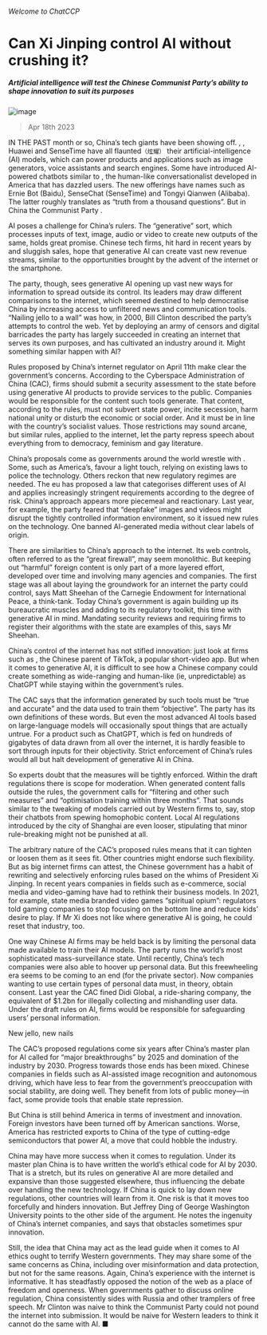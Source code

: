 ###### Welcome to ChatCCP

# Can Xi Jinping control AI without crushing it? 

##### Artificial intelligence will test the Chinese Communist Party’s ability to shape innovation to suit its purposes 

![image](images/20230422_CND001.jpg) 

> Apr 18th 2023 

IN THE PAST month or so, China’s tech giants have been showing off. , , Huawei and SenseTime have all flaunted`（炫耀）` their artificial-intelligence (AI) models, which can power products and applications such as image generators, voice assistants and search engines. Some have introduced AI-powered chatbots similar to , the human-like conversationalist developed in America that has dazzled users. The new offerings have names such as Ernie Bot (Baidu), SenseChat (SenseTime) and Tongyi Qianwen (Alibaba). The latter roughly translates as “truth from a thousand questions”. But in China the Communist Party .

AI poses a challenge for China’s rulers. The “generative” sort, which processes inputs of text, image, audio or video to create new outputs of the same, holds great promise. Chinese tech firms, hit hard in recent years by  and sluggish sales, hope that generative AI can create vast new revenue streams, similar to the opportunities brought by the advent of the internet or the smartphone.

The party, though, sees generative AI opening up vast new ways for information to spread outside its control. Its leaders may draw different comparisons to the internet, which seemed destined to help democratise China by increasing access to unfiltered news and communication tools. “Nailing jello to a wall” was how, in 2000, Bill Clinton described the party’s attempts to control the web. Yet by deploying an army of censors and digital barricades the party has largely succeeded in creating an internet that serves its own purposes, and has cultivated an industry around it. Might something similar happen with AI?

Rules proposed by China’s internet regulator on April 11th make clear the government’s concerns. According to the Cyberspace Administration of China (CAC), firms should submit a security assessment to the state before using generative AI products to provide services to the public. Companies would be responsible for the content such tools generate. That content, according to the rules, must not subvert state power, incite secession, harm national unity or disturb the economic or social order. And it must be in line with the country’s socialist values. Those restrictions may sound arcane, but similar rules, applied to the internet, let the party repress speech about everything from  to democracy, feminism and gay literature.

China’s proposals come as governments around the world wrestle with . Some, such as America’s, favour a light touch, relying on existing laws to police the technology. Others reckon that new regulatory regimes are needed. The eu has proposed a law that categorises different uses of AI and applies increasingly stringent requirements according to the degree of risk. China’s approach appears more piecemeal and reactionary. Last year, for example, the party feared that “deepfake” images and videos might disrupt the tightly controlled information environment, so it issued new rules on the technology. One banned AI-generated media without clear labels of origin.

There are similarities to China’s approach to the internet. Its web controls, often referred to as the “great firewall”, may seem monolithic. But keeping out “harmful” foreign content is only part of a more layered effort, developed over time and involving many agencies and companies. The first stage was all about laying the groundwork for an internet the party could control, says Matt Sheehan of the Carnegie Endowment for International Peace, a think-tank. Today China’s government is again building up its bureaucratic muscles and adding to its regulatory toolkit, this time with generative AI in mind. Mandating security reviews and requiring firms to register their algorithms with the state are examples of this, says Mr Sheehan.

China’s control of the internet has not stifled innovation: just look at firms such as , the Chinese parent of TikTok, a popular short-video app. But when it comes to generative AI, it is difficult to see how a Chinese company could create something as wide-ranging and human-like (ie, unpredictable) as ChatGPT while staying within the government’s rules. 

The CAC says that the information generated by such tools must be “true and accurate” and the data used to train them “objective”. The party has its own definitions of these words. But even the most advanced AI tools based on large-language models will occasionally spout things that are actually untrue. For a product such as ChatGPT, which is fed on hundreds of gigabytes of data drawn from all over the internet, it is hardly feasible to sort through inputs for their objectivity. Strict enforcement of China’s rules would all but halt development of generative AI in China.

So experts doubt that the measures will be tightly enforced. Within the draft regulations there is scope for moderation. When generated content falls outside the rules, the government calls for “filtering and other such measures” and “optimisation training within three months”. That sounds similar to the tweaking of models carried out by Western firms to, say, stop their chatbots from spewing homophobic content. Local AI regulations introduced by the city of Shanghai are even looser, stipulating that minor rule-breaking might not be punished at all. 

The arbitrary nature of the CAC’s proposed rules means that it can tighten or loosen them as it sees fit. Other countries might endorse such flexibility. But as big internet firms can attest, the Chinese government has a habit of rewriting and selectively enforcing rules based on the whims of President Xi Jinping. In recent years companies in fields such as e-commerce, social media and video-gaming have had to rethink their business models. In 2021, for example, state media branded video games “spiritual opium”: regulators told gaming companies to stop focusing on the bottom line and reduce kids’ desire to play. If Mr Xi does not like where generative AI is going, he could reset that industry, too.

One way Chinese AI firms may be held back is by limiting the personal data made available to train their AI models. The party runs the world’s most sophisticated mass-surveillance state. Until recently, China’s tech companies were also able to hoover up personal data. But this freewheeling era seems to be coming to an end (for the private sector). Now companies wanting to use certain types of personal data must, in theory, obtain consent. Last year the CAC fined Didi Global, a ride-sharing company, the equivalent of $1.2bn for illegally collecting and mishandling user data. Under the draft rules on AI, firms would be responsible for safeguarding users’ personal information.


New jello, new nails

The CAC’s proposed regulations come six years after China’s master plan for AI called for “major breakthroughs” by 2025 and domination of the industry by 2030. Progress towards those ends has been mixed. Chinese companies in fields such as AI-assisted image recognition and autonomous driving, which have less to fear from the government’s preoccupation with social stability, are doing well. They benefit from lots of public money—in fact, some provide tools that enable state repression.

But China is still behind America in terms of investment and innovation. Foreign investors have been turned off by American sanctions. Worse, America has restricted exports to China of the type of cutting-edge semiconductors that power AI, a move that could hobble the industry.

China may have more success when it comes to regulation. Under its master plan China is to have written the world’s ethical code for AI by 2030. That is a stretch, but its rules on generative AI are more detailed and expansive than those suggested elsewhere, thus influencing the debate over handling the new technology. If China is quick to lay down new regulations, other countries will learn from it. One risk is that it moves too forcefully and hinders innovation. But Jeffrey Ding of George Washington University points to the other side of the argument. He notes the ingenuity of China’s internet companies, and says that obstacles sometimes spur innovation.

Still, the idea that China may act as the lead guide when it comes to AI ethics ought to terrify Western governments. They may share some of the same concerns as China, including over misinformation and data protection, but not for the same reasons. Again, China’s experience with the internet is informative. It has steadfastly opposed the notion of the web as a place of freedom and openness. When governments gather to discuss online regulation, China consistently sides with Russia and other tramplers of free speech. Mr Clinton was naive to think the Communist Party could not pound the internet into submission. It would be naive for Western leaders to think it cannot do the same with AI. ■


